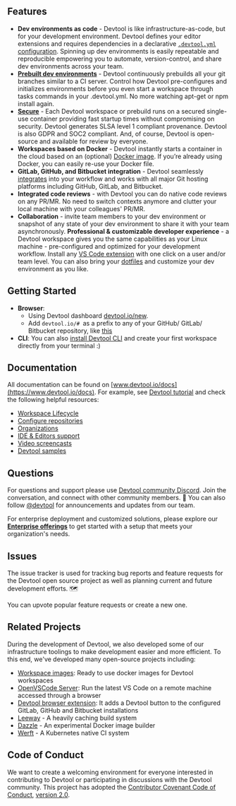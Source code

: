 ## Features

- **Dev environments as code** - Devtool is like infrastructure-as-code, but for your development environment. Devtool defines your editor extensions and requires dependencies in a declarative [`.devtool.yml` configuration](https://www.devtool.io/docs/introduction/devtool-tutorial/2-configure-your-devtool-yml). Spinning up dev environments is easily repeatable and reproducible empowering you to automate, version-control, and share dev environments across your team.
- [**Prebuilt dev environments**](https://www.devtool.io/docs/configure/projects/prebuilds) - Devtool continuously prebuilds all your git branches similar to a CI server. Control how Devtool pre-configures and initializes environments before you even start a workspace through tasks commands in your .devtool.yml. No more watching apt-get or npm install again. 
- [**Secure**](https://www.devtool.io/security) - Each Devtool workspace or prebuild runs on a secured single-use container providing fast startup times without compromising on security. Devtool generates SLSA level 1 compliant provenance. Devtool is also GDPR and SOC2 compliant. And, of course, Devtool is open-source and available for review by everyone.
- **Workspaces based on Docker** - Devtool instantly starts a container in the cloud based on an (optional) [Docker image](https://www.devtool.io/docs/config-docker/). If you’re already using Docker, you can easily re-use your Docker file. 
- **GitLab, GitHub, and Bitbucket integration** - Devtool seamlessly [integrates](https://www.devtool.io/docs/configure/authentication) into your workflow and works with all major Git hosting platforms including GitHub, GitLab, and Bitbucket.
- **Integrated code reviews** - with Devtool you can do native code reviews on any PR/MR. No need to switch contexts anymore and clutter your local machine with your colleagues' PR/MR.
- **Collaboration** - invite team members to your dev environment or snapshot of any state of your dev environment to share it with your team asynchronously.
**Professional & customizable developer experience** - a Devtool workspace gives you the same capabilities as your Linux machine - pre-configured and optimized for your development workflow. Install any [VS Code extension](https://www.devtool.io/docs/references/ides-and-editors/vscode-extensions) with one click on a user and/or team level. You can also bring your [dotfiles](https://www.devtool.io/docs/configure/user-settings/dotfiles#dotfiles) and customize your dev environment as you like.


## Getting Started

- **Browser**: 
    - Using Devtool dashboard [devtool.io/new](https://devtool.io/new).
    - Add `devtool.io/# `as a prefix to any of your GitHub/ GitLab/ Bitbucket repository, like [this](https://devtool.io/#https://github.com/khulnasoft/template-typescript-react)
- **CLI**: You can also [install Devtool CLI](https://www.devtool.io/docs/references/devtool-cli#installation) and create your first workspace directly from your terminal :)


## Documentation

All documentation can be found on [www.devtool.io/docs](https://www.devtool.io/docs). For example, see [Devtool tutorial](https://www.devtool.io/docs/introduction/devtool-tutorial) and check the following helpful resources:
  - [Workspace Lifecycle](https://www.devtool.io/docs/configure/workspaces/workspace-lifecycle)
  - [Configure repositories](https://www.devtool.io/docs/configure/repositories)
  - [Organizations](https://www.devtool.io/docs/configure/orgs)
  - [IDE & Editors support](https://www.devtool.io/docs/references/ides-and-editors)
  - [Video screencasts](https://www.devtool.io/screencasts)
  - [Devtool samples](https://github.com/devtool-samples)


## Questions

For questions and support please use [Devtool community Discord](https://www.devtool.io/chat). Join the conversation, and connect with other community members. 💬
You can also follow [@devtool](https://twitter.com/devtool) for announcements and updates from our team.

For enterprise deployment and customized solutions, please explore our [**Enterprise offerings**](https://www.devtool.io/contact/enterprise-self-serve) to get started with a setup that meets your organization's needs.

## Issues

The issue tracker is used for tracking bug reports and feature requests for the Devtool open source project as well as planning current and future development efforts. 🗺️

You can upvote popular feature requests or create a new one.


## Related Projects

During the development of Devtool, we also developed some of our infrastructure toolings to make development easier and more efficient. To this end, we've developed many open-source projects including:
- [Workspace images](https://github.com/khulnasoft/workspace-images): Ready to use docker images for Devtool workspaces
- [OpenVSCode Server](https://github.com/khulnasoft/openvscode-server): Run the latest VS Code on a remote machine accessed through a browser
- [Devtool browser extension](https://github.com/khulnasoft/browser-extension): It adds a Devtool button to the configured GitLab, GitHub and Bitbucket installations
- [Leeway](https://github.com/khulnasoft/leeway) - A heavily caching build system
- [Dazzle](https://github.com/khulnasoft/dazzle) - An experimental Docker image builder
- [Werft](https://github.com/csweichel/werft) - A Kubernetes native CI system

## Code of Conduct

We want to create a welcoming environment for everyone interested in contributing to Devtool or participating in discussions with the Devtool community.
This project has adopted the [Contributor Covenant Code of Conduct](https://github.com/khulnasoft/.github/blob/main/CODE_OF_CONDUCT.md), [version 2.0](https://www.contributor-covenant.org/version/2/0/code_of_conduct/).
